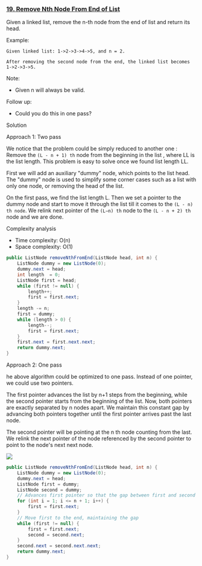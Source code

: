 ### [19. Remove Nth Node From End of List](https://leetcode.com/problems/remove-nth-node-from-end-of-list/)


Given a linked list, remove the n-th node from the end of list and return its head.

Example:
```
Given linked list: 1->2->3->4->5, and n = 2.

After removing the second node from the end, the linked list becomes 1->2->3->5.
```
Note:

- Given n will always be valid.

Follow up:

- Could you do this in one pass?


Solution

Approach 1: Two pass

We notice that the problem could be simply reduced to another one : Remove the `(L - n + 1) th` node from the beginning in the list , where LL is the list length. This problem is easy to solve once we found list length LL.

First we will add an auxiliary "dummy" node, which points to the list head. The "dummy" node is used to simplify some corner cases such as a list with only one node, or removing the head of the list.

On the first pass, we find the list length L. Then we set a pointer to the dummy node and start to move it through the list till it comes to the `(L - n) th node`. We relink next pointer of the `(L−n) th` node to the `(L - n + 2) th` node and we are done.

Complexity analysis
- Time complexity: O(n)
- Space complexity: O(1)

```java
public ListNode removeNthFromEnd(ListNode head, int n) {
    ListNode dummy = new ListNode(0);
    dummy.next = head;
    int length  = 0;
    ListNode first = head;
    while (first != null) {
        length++;
        first = first.next;
    }
    length -= n;
    first = dummy;
    while (length > 0) {
        length--;
        first = first.next;
    }
    first.next = first.next.next;
    return dummy.next;
}
```

Approach 2: One pass

he above algorithm could be optimized to one pass. Instead of one pointer, we could use two pointers. 

The first pointer advances the list by n+1 steps from the beginning, while the second pointer starts from the beginning of the list. Now, both pointers are exactly separated by n nodes apart. We maintain this constant gap by advancing both pointers together until the first pointer arrives past the last node.

The second pointer will be pointing at the n th node counting from the last. We relink the next pointer of the node referenced by the second pointer to point to the node's next next node.

![](https://leetcode.com/media/original_images/19_Remove_nth_node_from_end_of_listB.png)

```java
public ListNode removeNthFromEnd(ListNode head, int n) {
    ListNode dummy = new ListNode(0);
    dummy.next = head;
    ListNode first = dummy;
    ListNode second = dummy;
    // Advances first pointer so that the gap between first and second is n nodes apart
    for (int i = 1; i <= n + 1; i++) {
        first = first.next;
    }
    // Move first to the end, maintaining the gap
    while (first != null) {
        first = first.next;
        second = second.next;
    }
    second.next = second.next.next;
    return dummy.next;
}
```